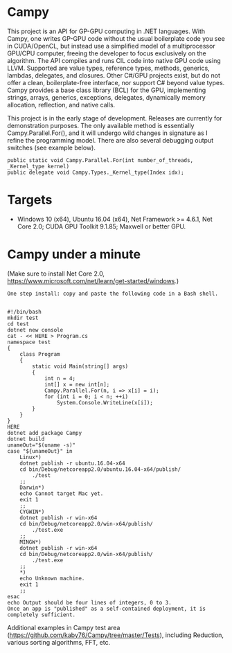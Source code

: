 # Campy

This project is an API for GP-GPU computing in .NET languages. With Campy, one writes GP-GPU code
without the usual boilerplate code you see in CUDA/OpenCL, but instead use a simplified model of a multiprocessor GPU/CPU computer,
freeing the developer to focus exclusively on the algorithm. 
The API compiles and runs CIL code into native GPU code using LLVM. Supported are value types,
reference types, methods, generics, lambdas, delegates, and closures. Other C#/GPU projects exist,
but do not offer a clean, boilerplate-free interface, nor support C# beyond value types. Campy provides
a base class library (BCL) for the GPU, implementing strings, arrays, generics, exceptions, delegates,
dynamically memory allocation, reflection, and native calls.

This project is in the early stage of development. Releases are currently for demonstration purposes.
The only available method is essentially Campy.Parallel.For(), and it will undergo wild changes in signature
as I refine the programming model. There are also several debugging output
switches (see example below).

~~~~
public static void Campy.Parallel.For(int number_of_threads, _Kernel_type kernel)
public delegate void Campy.Types._Kernel_type(Index idx);
~~~~

# Targets

* Windows 10 (x64), Ubuntu 16.04 (x64), Net Framework >= 4.6.1, Net Core 2.0; CUDA GPU Toolkit 9.1.85; Maxwell or better GPU.

# Campy under a minute #
(Make sure to install Net Core 2.0, https://www.microsoft.com/net/learn/get-started/windows.)
~~~~
One step install: copy and paste the following code in a Bash shell.


#!/bin/bash
mkdir test
cd test
dotnet new console
cat - << HERE > Program.cs
namespace test
{
    class Program
    {
        static void Main(string[] args)
        {
            int n = 4;
            int[] x = new int[n];
            Campy.Parallel.For(n, i => x[i] = i);
            for (int i = 0; i < n; ++i)
                System.Console.WriteLine(x[i]);
        }
    }
}
HERE
dotnet add package Campy
dotnet build
unameOut="$(uname -s)"
case "${unameOut}" in
    Linux*)
	dotnet publish -r ubuntu.16.04-x64
	cd bin/Debug/netcoreapp2.0/ubuntu.16.04-x64/publish/
        ./test
	;;
    Darwin*)
	echo Cannot target Mac yet.
	exit 1
	;;
    CYGWIN*)
	dotnet publish -r win-x64
	cd bin/Debug/netcoreapp2.0/win-x64/publish/
        ./test.exe
	;;
    MINGW*)
	dotnet publish -r win-x64
	cd bin/Debug/netcoreapp2.0/win-x64/publish/
        ./test.exe
	;;
    *)
	echo Unknown machine.
	exit 1
	;;
esac
echo Output should be four lines of integers, 0 to 3.
Once an app is "published" as a self-contained deployment, it is completely sufficient.
~~~~


Additional examples in Campy test area (https://github.com/kaby76/Campy/tree/master/Tests), including Reduction, various sorting algorithms, FFT, etc.
 

